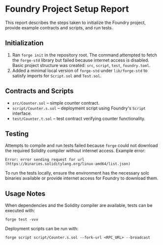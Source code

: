 # Foundry Project Setup Report

This report describes the steps taken to initialize the Foundry project, provide example contracts and scripts, and run tests.

## Initialization

1. Ran `forge init` in the repository root. The command attempted to fetch the `forge-std` library but failed because internet access is disabled. Basic project structure was created: `src`, `script`, `test`, `foundry.toml`.
2. Added a minimal local version of `forge-std` under `lib/forge-std` to satisfy imports for `Script.sol` and `Test.sol`.

## Contracts and Scripts

- `src/Counter.sol` – simple counter contract.
- `script/Counter.s.sol` – deployment script using Foundry's `Script` interface.
- `test/Counter.t.sol` – test contract verifying counter functionality.

## Testing

Attempts to compile and run tests failed because `forge` could not download the required Solidity compiler without internet access. Example error:

```
Error: error sending request for url (https://binaries.soliditylang.org/linux-amd64/list.json)
```

To run the tests locally, ensure the environment has the necessary solc binaries available or provide internet access for Foundry to download them.

## Usage Notes

When dependencies and the Solidity compiler are available, tests can be executed with:

```
forge test -vvv
```

Deployment scripts can be run with:

```
forge script script/Counter.s.sol --fork-url <RPC_URL> --broadcast
```


